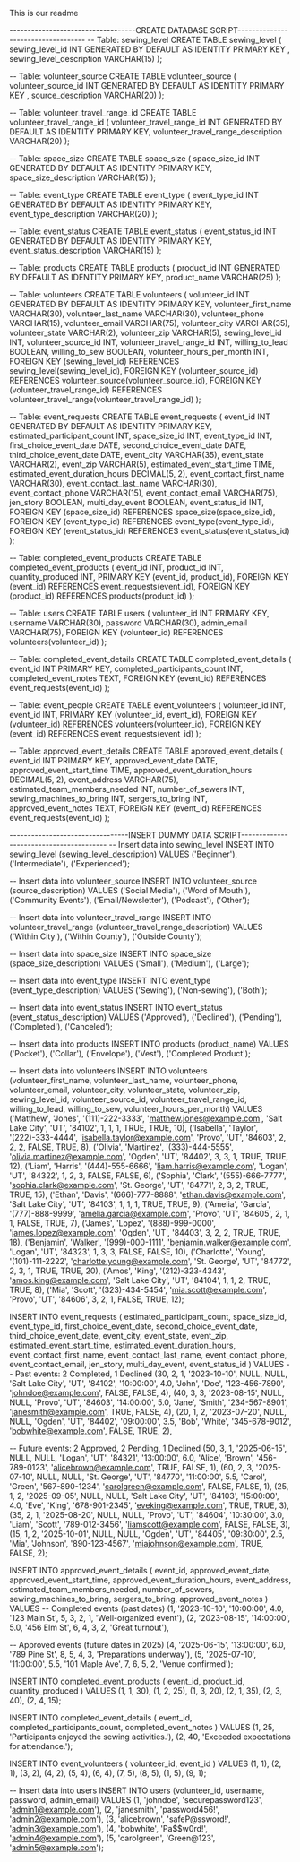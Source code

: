 This is our readme

-----------------------------------CREATE DATABASE SCRIPT-----------------------------------
-- Table: sewing_level
CREATE TABLE sewing_level (
    sewing_level_id INT GENERATED BY DEFAULT AS IDENTITY PRIMARY KEY ,
    sewing_level_description VARCHAR(15)
);

-- Table: volunteer_source
CREATE TABLE volunteer_source (
    volunteer_source_id INT GENERATED BY DEFAULT AS IDENTITY PRIMARY KEY ,
    source_description VARCHAR(20)
);

-- Table: volunteer_travel_range_id
CREATE TABLE volunteer_travel_range_id (
    volunteer_travel_range_id INT GENERATED BY DEFAULT AS IDENTITY PRIMARY KEY,
    volunteer_travel_range_description VARCHAR(20)
);

-- Table: space_size
CREATE TABLE space_size (
    space_size_id INT GENERATED BY DEFAULT AS IDENTITY PRIMARY KEY,
    space_size_description VARCHAR(15)
);

-- Table: event_type
CREATE TABLE event_type (
    event_type_id INT GENERATED BY DEFAULT AS IDENTITY PRIMARY KEY,
    event_type_description VARCHAR(20)
);

-- Table: event_status
CREATE TABLE event_status (
    event_status_id INT GENERATED BY DEFAULT AS IDENTITY PRIMARY KEY,
    event_status_description VARCHAR(15)
);

-- Table: products
CREATE TABLE products (
    product_id INT  GENERATED BY DEFAULT AS IDENTITY PRIMARY KEY,
    product_name VARCHAR(25)
);

-- Table: volunteers
CREATE TABLE volunteers (
    volunteer_id INT GENERATED BY DEFAULT AS IDENTITY PRIMARY KEY,
    volunteer_first_name VARCHAR(30),
    volunteer_last_name VARCHAR(30),
    volunteer_phone VARCHAR(15),
    volunteer_email VARCHAR(75),
    volunteer_city VARCHAR(35),
    volunteer_state VARCHAR(2),
    volunteer_zip VARCHAR(5),
    sewing_level_id INT,
    volunteer_source_id INT,
    volunteer_travel_range_id INT,
    willing_to_lead BOOLEAN,
    willing_to_sew BOOLEAN,
    volunteer_hours_per_month INT,
    FOREIGN KEY (sewing_level_id) REFERENCES sewing_level(sewing_level_id),
    FOREIGN KEY (volunteer_source_id) REFERENCES volunteer_source(volunteer_source_id),
    FOREIGN KEY (volunteer_travel_range_id) REFERENCES volunteer_travel_range(volunteer_travel_range_id)
);

-- Table: event_requests
CREATE TABLE event_requests (
    event_id INT GENERATED BY DEFAULT AS IDENTITY PRIMARY KEY,
    estimated_participant_count INT,
    space_size_id INT,
    event_type_id INT,
    first_choice_event_date DATE,
    second_choice_event_date DATE,
    third_choice_event_date DATE,
    event_city VARCHAR(35),
    event_state VARCHAR(2),
    event_zip VARCHAR(5),
    estimated_event_start_time TIME,
    estimated_event_duration_hours DECIMAL(5, 2),
    event_contact_first_name VARCHAR(30),
    event_contact_last_name VARCHAR(30),
    event_contact_phone VARCHAR(15),
    event_contact_email VARCHAR(75),
    jen_story BOOLEAN,
    multi_day_event BOOLEAN,
    event_status_id INT,
    FOREIGN KEY (space_size_id) REFERENCES space_size(space_size_id),
    FOREIGN KEY (event_type_id) REFERENCES event_type(event_type_id),
    FOREIGN KEY (event_status_id) REFERENCES event_status(event_status_id)
);

-- Table: completed_event_products
CREATE TABLE completed_event_products (
    event_id INT,
    product_id INT,
    quantity_produced INT,
    PRIMARY KEY (event_id, product_id),
    FOREIGN KEY (event_id) REFERENCES event_requests(event_id),
    FOREIGN KEY (product_id) REFERENCES products(product_id)
);

-- Table: users
CREATE TABLE users (
    volunteer_id INT PRIMARY KEY,
    username VARCHAR(30),
    password VARCHAR(30),
    admin_email VARCHAR(75),
    FOREIGN KEY (volunteer_id) REFERENCES volunteers(volunteer_id)
);

-- Table: completed_event_details
CREATE TABLE completed_event_details (
    event_id INT PRIMARY KEY,
    completed_participants_count INT,
    completed_event_notes TEXT,
    FOREIGN KEY (event_id) REFERENCES event_requests(event_id)
);

-- Table: event_people
CREATE TABLE event_volunteers (
    volunteer_id INT,
    event_id INT,
    PRIMARY KEY (volunteer_id, event_id),
    FOREIGN KEY (volunteer_id) REFERENCES volunteers(volunteer_id),
    FOREIGN KEY (event_id) REFERENCES event_requests(event_id)
);

-- Table: approved_event_details
CREATE TABLE approved_event_details (
    event_id INT PRIMARY KEY,
    approved_event_date DATE,
    approved_event_start_time TIME,
    approved_event_duration_hours DECIMAL(5, 2),
    event_address VARCHAR(75),
    estimated_team_members_needed INT,
    number_of_sewers INT,
    sewing_machines_to_bring INT,
    sergers_to_bring INT,
    approved_event_notes TEXT,
    FOREIGN KEY (event_id) REFERENCES event_requests(event_id)
);



---------------------------------INSERT DUMMY DATA SCRIPT----------------------------------------
-- Insert data into sewing_level
INSERT INTO sewing_level (sewing_level_description) VALUES
('Beginner'),
('Intermediate'),
('Experienced');

-- Insert data into volunteer_source
INSERT INTO volunteer_source (source_description) VALUES
('Social Media'),
('Word of Mouth'),
('Community Events'),
('Email/Newsletter'),
('Podcast'),
('Other');

-- Insert data into volunteer_travel_range
INSERT INTO volunteer_travel_range (volunteer_travel_range_description) VALUES
('Within City'),
('Within County'),
('Outside County');

-- Insert data into space_size
INSERT INTO space_size (space_size_description) VALUES
('Small'),
('Medium'),
('Large');

-- Insert data into event_type
INSERT INTO event_type (event_type_description) VALUES
('Sewing'),
('Non-sewing'),
('Both');

-- Insert data into event_status
INSERT INTO event_status (event_status_description) VALUES
('Approved'),
('Declined'),
('Pending'),
('Completed'),
('Canceled');

-- Insert data into products
INSERT INTO products (product_name) VALUES
('Pocket'),
('Collar'),
('Envelope'),
('Vest'),
('Completed Product');

-- Insert data into volunteers
INSERT INTO volunteers (volunteer_first_name, volunteer_last_name, volunteer_phone, volunteer_email, volunteer_city,
    volunteer_state, volunteer_zip, sewing_level_id, volunteer_source_id, volunteer_travel_range_id, 
    willing_to_lead, willing_to_sew, volunteer_hours_per_month)
VALUES
('Matthew', 'Jones', '(111)-222-3333', 'matthew.jones@example.com', 'Salt Lake City', 'UT', '84102', 1, 1, 1, TRUE, TRUE, 10),
('Isabella', 'Taylor', '(222)-333-4444', 'isabella.taylor@example.com', 'Provo', 'UT', '84603', 2, 2, 2, FALSE, TRUE, 8),
('Olivia', 'Martinez', '(333)-444-5555', 'olivia.martinez@example.com', 'Ogden', 'UT', '84402', 3, 3, 1, TRUE, TRUE, 12),
('Liam', 'Harris', '(444)-555-6666', 'liam.harris@example.com', 'Logan', 'UT', '84322', 1, 2, 3, FALSE, FALSE, 6),
('Sophia', 'Clark', '(555)-666-7777', 'sophia.clark@example.com', 'St. George', 'UT', '84771', 2, 3, 2, TRUE, TRUE, 15),
('Ethan', 'Davis', '(666)-777-8888', 'ethan.davis@example.com', 'Salt Lake City', 'UT', '84103', 1, 1, 1, TRUE, TRUE, 9),
('Amelia', 'García', '(777)-888-9999', 'amelia.garcia@example.com', 'Provo', 'UT', '84605', 2, 1, 1, FALSE, TRUE, 7),
('James', 'Lopez', '(888)-999-0000', 'james.lopez@example.com', 'Ogden', 'UT', '84403', 3, 2, 2, TRUE, TRUE, 18),
('Benjamin', 'Walker', '(999)-000-1111', 'benjamin.walker@example.com', 'Logan', 'UT', '84323', 1, 3, 3, FALSE, FALSE, 10),
('Charlotte', 'Young', '(101)-111-2222', 'charlotte.young@example.com', 'St. George', 'UT', '84772', 2, 3, 1, TRUE, TRUE, 20),
('Amos', 'King', '(212)-323-4343', 'amos.king@example.com', 'Salt Lake City', 'UT', '84104', 1, 1, 2, TRUE, TRUE, 8),
('Mia', 'Scott', '(323)-434-5454', 'mia.scott@example.com', 'Provo', 'UT', '84606', 3, 2, 1, FALSE, TRUE, 12);

INSERT INTO event_requests (
    estimated_participant_count,
    space_size_id,
    event_type_id,
    first_choice_event_date,
    second_choice_event_date,
    third_choice_event_date,
    event_city,
    event_state,
    event_zip,
    estimated_event_start_time,
    estimated_event_duration_hours,
    event_contact_first_name,
    event_contact_last_name,
    event_contact_phone,
    event_contact_email,
    jen_story,
    multi_day_event,
    event_status_id
)
VALUES
-- Past events: 2 Completed, 1 Declined
(30, 2, 1, '2023-10-10', NULL, NULL, 'Salt Lake City', 'UT', '84102', '10:00:00', 4.0, 'John', 'Doe', '123-456-7890', 'johndoe@example.com', FALSE, FALSE, 4),
(40, 3, 3, '2023-08-15', NULL, NULL, 'Provo', 'UT', '84603', '14:00:00', 5.0, 'Jane', 'Smith', '234-567-8901', 'janesmith@example.com', TRUE, FALSE, 4),
(20, 1, 2, '2023-07-20', NULL, NULL, 'Ogden', 'UT', '84402', '09:00:00', 3.5, 'Bob', 'White', '345-678-9012', 'bobwhite@example.com', FALSE, TRUE, 2),

-- Future events: 2 Approved, 2 Pending, 1 Declined
(50, 3, 1, '2025-06-15', NULL, NULL, 'Logan', 'UT', '84321', '13:00:00', 6.0, 'Alice', 'Brown', '456-789-0123', 'alicebrown@example.com', TRUE, FALSE, 1),
(60, 2, 3, '2025-07-10', NULL, NULL, 'St. George', 'UT', '84770', '11:00:00', 5.5, 'Carol', 'Green', '567-890-1234', 'carolgreen@example.com', FALSE, FALSE, 1),
(25, 1, 2, '2025-09-05', NULL, NULL, 'Salt Lake City', 'UT', '84103', '15:00:00', 4.0, 'Eve', 'King', '678-901-2345', 'eveking@example.com', TRUE, TRUE, 3),
(35, 2, 1, '2025-08-20', NULL, NULL, 'Provo', 'UT', '84604', '10:30:00', 3.0, 'Liam', 'Scott', '789-012-3456', 'liamscott@example.com', FALSE, FALSE, 3),
(15, 1, 2, '2025-10-01', NULL, NULL, 'Ogden', 'UT', '84405', '09:30:00', 2.5, 'Mia', 'Johnson', '890-123-4567', 'miajohnson@example.com', TRUE, FALSE, 2);


INSERT INTO approved_event_details (
    event_id,
    approved_event_date,
    approved_event_start_time,
    approved_event_duration_hours,
    event_address,
    estimated_team_members_needed,
    number_of_sewers,
    sewing_machines_to_bring,
    sergers_to_bring,
    approved_event_notes
)
VALUES
-- Completed events (past dates)
(1, '2023-10-10', '10:00:00', 4.0, '123 Main St', 5, 3, 2, 1, 'Well-organized event'),
(2, '2023-08-15', '14:00:00', 5.0, '456 Elm St', 6, 4, 3, 2, 'Great turnout'),

-- Approved events (future dates in 2025)
(4, '2025-06-15', '13:00:00', 6.0, '789 Pine St', 8, 5, 4, 3, 'Preparations underway'),
(5, '2025-07-10', '11:00:00', 5.5, '101 Maple Ave', 7, 6, 5, 2, 'Venue confirmed');



INSERT INTO completed_event_products (
    event_id,
    product_id,
    quantity_produced
)
VALUES
(1, 1, 30),
(1, 2, 25),
(1, 3, 20),
(2, 1, 35),
(2, 3, 40),
(2, 4, 15);


INSERT INTO completed_event_details (
    event_id,
    completed_participants_count,
    completed_event_notes
)
VALUES
(1, 25, 'Participants enjoyed the sewing activities.'),
(2, 40, 'Exceeded expectations for attendance.');


INSERT INTO event_volunteers (
    volunteer_id,
    event_id
)
VALUES
(1, 1),
(2, 1),
(3, 2),
(4, 2),
(5, 4),
(6, 4),
(7, 5),
(8, 5),
(1, 5),
(9, 1);

-- Insert data into users
INSERT INTO users (volunteer_id, username, password, admin_email)
VALUES
(1, 'johndoe', 'securepassword123', 'admin1@example.com'),
(2, 'janesmith', 'password456!', 'admin2@example.com'),
(3, 'alicebrown', 'safeP@ssword!', 'admin3@example.com'),
(4, 'bobwhite', 'Pa$$w0rd!', 'admin4@example.com'),
(5, 'carolgreen', 'Green@123', 'admin5@example.com');